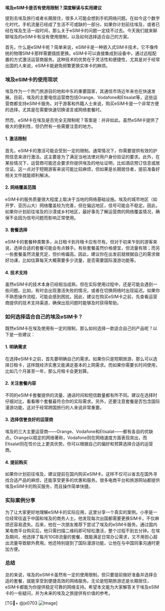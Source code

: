 **埃及eSIM卡是否有使用限制？深度解读与实用建议**

提到去埃及旅行或者长期居住，很多人可能会想到手机网络问题。在如今这个数字化时代，手机流量已经成了生活不可或缺的一部分。如果你计划前往埃及，或者已经在埃及生活一段时间，那么关于eSIM卡的问题一定绕不过去。今天我们就来聊聊埃及的eSIM卡有没有使用限制，以及如何选择适合自己的方案。

首先，什么是eSIM卡呢？简单来说，eSIM卡是一种嵌入式SIM卡技术，它不像传统的物理SIM卡那样需要插拔更换。eSIM卡可以直接集成到设备中，通过远程配置的方式激活运营商服务。这种技术的优势在于灵活性和便捷性，尤其是对于经常出国的人来说，eSIM卡能避免频繁更换实体卡的麻烦。

### 埃及eSIM卡的使用现状

埃及作为一个热门旅游目的地和中东的重要国家，其通信市场近年来也在快速发展。目前，埃及的主要电信运营商包括Orange、Vodafone和Etisalat等，这些运营商都支持eSIM卡服务。对于游客和外籍人士来说，购买eSIM卡是一个非常方便的选择，尤其是在需要快速切换语言或网络套餐时。

然而，eSIM卡在埃及是否完全无限制呢？答案是：并非如此。虽然eSIM卡提供了极大的便利性，但仍然有一些需要注意的地方。

#### 1. **激活限制**
   首先，eSIM卡的激活可能会受到一定的限制。通常情况下，你需要提供有效的护照信息来进行激活。这主要是为了满足当地法律对用户身份验证的要求。此外，在某些情况下，运营商可能还会要求你提供埃及的地址证明，比如酒店预订信息或居住证。这一点对于短期游客来说可能比较麻烦，但如果是长期居住者，提前准备好相关文件就能顺利解决。

#### 2. **网络覆盖范围**
   eSIM卡的服务质量很大程度上取决于当地的网络基础设施。埃及的城市地区（如开罗、亚历山大）网络覆盖较为完善，但在偏远地区，信号可能会不稳定。因此，如果你计划前往埃及的沙漠或乡村地区，最好事先了解运营商的网络覆盖情况，确保不会因为信号问题而影响正常使用。

#### 3. **套餐选择**
   eSIM卡的套餐种类繁多，从日租卡到月租卡应有尽有。但对于初来乍到的游客来说，选择合适的套餐可能会有点棘手。有些套餐虽然价格便宜，但流量有限；而另一些套餐虽然流量充足，但价格偏高。因此，建议你在出发前就根据自己的需求做好功课，比如估算每天大概需要多少流量，是否需要国际漫游功能等。

#### 4. **技术支持**
   虽然eSIM卡的技术本身已经相当成熟，但在实际使用过程中，还是可能会遇到一些问题。比如，有时会出现激活失败的情况，或者在切换网络时出现延迟。如果你不熟悉操作流程，可能会感到困扰。因此，建议在购买eSIM卡之前，先查看运营商提供的技术支持渠道，确保出现问题时能够及时获得帮助。

### 如何选择适合自己的埃及eSIM卡？

既然eSIM卡在埃及使用有一定的限制，那么如何选择一款适合自己的产品呢？以下是一些建议：

#### 1. **明确需求**
   在选择eSIM卡之前，首先要明确自己的需求。如果你只是短期旅游，那么可以选择日租卡，这样既经济实惠又能满足基本的上网需求。而如果你需要长时间使用，比如几个月甚至一年，那么月租卡会更划算。

#### 2. **关注套餐内容**
   不同的eSIM卡套餐提供的流量、通话时间和短信数量都有所不同。建议在选择时仔细对比，看看哪个套餐最符合你的实际需求。另外，还要注意套餐是否包含国际漫游功能，这对于经常跨国旅行的人来说非常重要。

#### 3. **选择信誉良好的运营商**
   埃及的三大主要运营商——Orange、Vodafone和Etisalat——都有各自的优缺点。Orange以稳定的网络著称，Vodafone则在网络速度方面表现突出，而Etisalat则在性价比上更具优势。你可以根据自己的偏好和预算选择合适的运营商。

#### 4. **提前购买**
   如果你计划前往埃及，建议提前在国内购买eSIM卡。这样不仅可以省去在国外寻找合适产品的麻烦，还能享受更多的优惠和服务。很多电商平台和旅游网站都提供埃及eSIM卡的购买服务，而且操作简单快捷。

### 实际案例分享

为了让大家更好地理解eSIM卡的实际应用，这里分享一个真实的案例。小李是一位经常往返于中国和埃及的商务人士。他发现每次出国都需要更换SIM卡，不仅麻烦还容易遗失。后来，他在一次朋友推荐下尝试了埃及的eSIM卡服务。通过国内某电商平台购买后，他只需扫描二维码即可轻松激活，整个过程不到五分钟。在埃及期间，他选择了每月10GB流量的套餐，既能满足日常办公需求，又不用担心超出流量导致额外费用。他还特别提到了国际漫游功能，让他在与中国同事沟通时更加方便。

### 总结

总的来说，埃及的eSIM卡虽然有一定的使用限制，但只要提前做好准备并选择合适的套餐，就能享受到便捷高效的网络服务。无论是短期旅游还是长期居住，eSIM卡都能为你提供稳定可靠的网络支持。希望本文能为大家解答关于埃及eSIM卡的一些疑问，并为未来的埃及之旅提供有价值的参考。

[TG💪+ @jx0703 ![Image](https://github.com/user-attachments/assets/dbca1d08-cadb-493c-b0ec-ad6f7a83f270)]